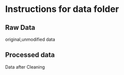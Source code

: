 # Instructions for data folder

## Raw Data

original,unmodified data

## Processed data

Data after Cleaning
